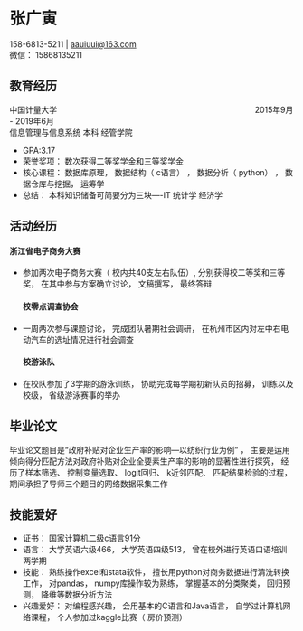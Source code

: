 <!DOCTYPE html> <html lang="zh"> <head> <meta charset="utf-8"/>  </head> <body><h1 id="h1-u5F20u5E7Fu5BC5"><a name="张广寅" class="reference-link"></a><span class="header-link octicon octicon-link"></span>张广寅</h1><p>158-6813-5211 | <a href="mailto:aauiuui@163.com">aauiuui@163.com</a><br>微信： 15868135211 </p><h2 id="h2-u6559u80B2u7ECFu5386"><a name="教育经历" class="reference-link"></a><span class="header-link octicon octicon-link"></span>教育经历</h2><p>中国计量大学　　　　　　　　　　　　　　　　　　　　　　　　　2015年9月 - 2019年6月<br>信息管理与信息系统 本科 经管学院 </p><ul> <li>GPA:3.17</li><li>荣誉奖项： 数次获得二等奖学金和三等奖学金</li><li>核心课程： 数据库原理， 数据结构（ c语言） ， 数据分析（ python） ， 数据仓库与挖掘， 运筹学</li><li>总结： 本科知识储备可简要分为三块—-IT 统计学 经济学</li></ul> <h2 id="h2-u6D3Bu52A8u7ECFu5386"><a name="活动经历" class="reference-link"></a><span class="header-link octicon octicon-link"></span>活动经历</h2><h4 id="h4-u6D59u6C5Fu7701u7535u5B50u5546u52A1u5927u8D5B"><a name="浙江省电子商务大赛" class="reference-link"></a><span class="header-link octicon octicon-link"></span>浙江省电子商务大赛</h4><ul> <li>参加两次电子商务大赛（ 校内共40支左右队伍）, 分别获得校二等奖和三等奖， 在其中参与方案确立讨论， 文稿撰写， 最终答辩<h4 id="h4-u6821u96F6u70B9u8C03u67E5u534Fu4F1A"><a name="校零点调查协会" class="reference-link"></a><span class="header-link octicon octicon-link"></span>校零点调查协会</h4></li><li>一周两次参与课题讨论， 完成团队暑期社会调研， 在杭州市区内对左中右电动汽车的选址情况进行社会调查<h4 id="h4-u6821u6E38u6CF3u961F"><a name="校游泳队" class="reference-link"></a><span class="header-link octicon octicon-link"></span>校游泳队</h4></li><li>在校队参加了3学期的游泳训练， 协助完成每学期初新队员的招募， 训练以及校级， 省级游泳赛事的举办</li></ul> <h2 id="h2-u6BD5u4E1Au8BBAu6587"><a name="毕业论文" class="reference-link"></a><span class="header-link octicon octicon-link"></span>毕业论文</h2><p>毕业论文题目是“政府补贴对企业生产率的影响—以纺织行业为例” ， 主要是运用倾向得分匹配方法对政府补贴对企业全要素生产率的影响的显著性进行探究， 经历了样本筛选、 控制变量选取、 logit回归、 k近邻匹配、 匹配结果检验的过程， 期间承担了导师三个题目的网络数据采集工作</p> <h2 id="h2-u6280u80FDu7231u597D"><a name="技能爱好" class="reference-link"></a><span class="header-link octicon octicon-link"></span>技能爱好</h2><ul> <li>证书： 国家计算机二级c语言91分</li><li>语言： 大学英语六级466， 大学英语四级513， 曾在校外进行英语口语培训两学期</li><li>技能： 熟练操作excel和stata软件， 擅长用python对商务数据进行清洗转换工作， 对pandas， numpy库操作较为熟练， 掌握基本的分类聚类， 回归预测， 降维等数据分析方法</li><li>兴趣爱好： 对编程感兴趣， 会用基本的C语言和Java语言， 自学过计算机网络课程， 个人参加过kaggle比赛（ 房价预测）</li></ul> </body> </html>
